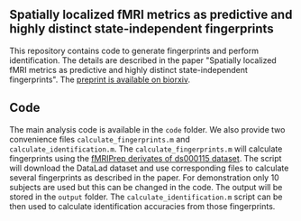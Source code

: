 ## Spatially localized fMRI metrics as predictive and highly distinct state-independent fingerprints

This repository contains code to generate fingerprints and perform identification.
The details are described in the paper "Spatially localized fMRI metrics as predictive and highly distinct state-independent fingerprints".
The [preprint is available on biorxiv](https://www.biorxiv.org/content/10.1101/2021.08.03.454862v3).

## Code

The main analysis code is available in the `code` folder.
We also provide two convenience files `calculate_fingerprints.m` and `calculate_identification.m`.
The `calculate_fingerprints.m` will calculate fingerprints using the [fMRIPrep derivates of ds000115 dataset](https://github.com/OpenNeuroDerivatives/ds000115-fmriprep).
The script will download the DataLad dataset and use corresponding files to calculate several fingerprints as described
in the paper.
For demonstration only 10 subjects are used but this can be changed in the code.
The output will be stored in the `output` folder.
The `calculate_identification.m` script can be then used to calculate identification accuracies from those fingerprints.

